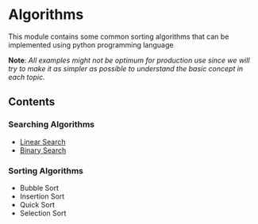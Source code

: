 # Algorithms

This module contains some common sorting algorithms that can be implemented
using python programming language

**Note**:
_All examples might not be optimum for production use since we will try to_
_make it as simpler as possible to understand the basic concept in each topic._


## Contents

### Searching Algorithms
- [Linear Search](searching/linear_search.py)
- [Binary Search](searching/binary_search.py)

### Sorting Algorithms
- Bubble Sort
- Insertion Sort
- Quick Sort
- Selection Sort
